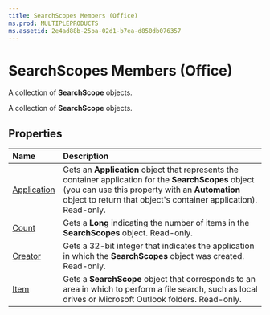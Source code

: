 ```yaml
---
title: SearchScopes Members (Office)
ms.prod: MULTIPLEPRODUCTS
ms.assetid: 2e4ad88b-25ba-02d1-b7ea-d850db076357
---
```



# SearchScopes Members (Office)
A collection of  **SearchScope** objects.

A collection of  **SearchScope** objects.


## Properties



|**Name**|**Description**|
|:-----|:-----|
|[Application](searchscopes-application-property-office.md)|Gets an  **Application** object that represents the container application for the **SearchScopes** object (you can use this property with an **Automation** object to return that object's container application). Read-only.|
|[Count](searchscopes-count-property-office.md)|Gets a  **Long** indicating the number of items in the **SearchScopes** object. Read-only.|
|[Creator](searchscopes-creator-property-office.md)|Gets a 32-bit integer that indicates the application in which the  **SearchScopes** object was created. Read-only.|
|[Item](searchscopes-item-property-office.md)|Gets a  **SearchScope** object that corresponds to an area in which to perform a file search, such as local drives or Microsoft Outlook folders. Read-only.|

